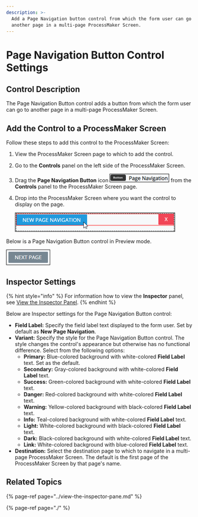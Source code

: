 ```yaml
---
description: >-
  Add a Page Navigation button control from which the form user can go to
  another page in a multi-page ProcessMaker Screen.
---
```


# Page Navigation Button Control Settings

## Control Description <a id="control-description"></a>

The Page Navigation Button control adds a button from which the form user can go to another page in a multi-page ProcessMaker Screen. 

## Add the Control to a ProcessMaker Screen <a id="add-the-control-to-a-processmaker-screen"></a>

Follow these steps to add this control to the ProcessMaker Screen:

1. View the ProcessMaker Screen page to which to add the control.
2. Go to the **Controls** panel on the left side of the ProcessMaker Screen.
3. Drag the **Page Navigation Button** icon ![](../../../../.gitbook/assets/page-navigation-control-screens-builder-processes.png) from the **Controls** panel to the ProcessMaker Screen page.
4. Drop into the ProcessMaker Screen where you want the control to display on the page.  

   ![](../../../../.gitbook/assets/page-navigation-control-placed-screens-builder-processes.png)

Below is a Page Navigation Button control in Preview mode.

![Page Navigation Button control in Preview mode using Secondary Variant option](../../../../.gitbook/assets/page-navigation-button-control-preview-screens-builder-processes.png)

## Inspector Settings <a id="inspector-settings"></a>

{% hint style="info" %}
For information how to view the **Inspector** panel, see [View the Inspector Panel](https://processmaker.gitbook.io/processmaker-4-community/-LPblkrcFWowWJ6HZdhC/designing-processes/design-forms/screens-builder/view-the-inspector-pane).
{% endhint %}

Below are Inspector settings for the Page Navigation Button control:

* **Field Label:** Specify the field label text displayed to the form user. Set by default as **New** **Page Navigation**.
* **Variant:** Specify the style for the Page Navigation Button control. The style changes the control's appearance but otherwise has no functional difference. Select from the following options:
  * **Primary:** Blue-colored background with white-colored **Field Label** text. Set as the default.
  * **Secondary:** Gray-colored background with white-colored **Field Label** text.
  * **Success:** Green-colored background with white-colored **Field Label** text.
  * **Danger:** Red-colored background with white-colored **Field Label** text.
  * **Warning:** Yellow-colored background with black-colored **Field Label** text.
  * **Info:** Teal-colored background with white-colored **Field Label** text.
  * **Light:** White-colored background with black-colored **Field Label** text.
  * **Dark:** Black-colored background with white-colored **Field Label** text.
  * **Link:** White-colored background with blue-colored **Field Label** text.
* **Destination:** Select the destination page to which to navigate in a multi-page ProcessMaker Screen. The default is the first page of the ProcessMaker Screen by that page's name.

## Related Topics <a id="related-topics"></a>

{% page-ref page="../view-the-inspector-pane.md" %}

{% page-ref page="./" %}

